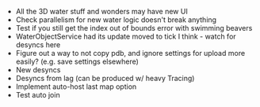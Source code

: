 ﻿* All the 3D water stuff and wonders may have new UI
* Check parallelism for new water logic doesn't break anything
* Test if you still get the index out of bounds error with swimming beavers
* WaterObjectService had its update moved to tick I think - watch for desyncs here 
* Figure out a way to not copy pdb, and ignore settings for upload more easily? (e.g. save settings elsewhere)
* New desyncs
* Desyncs from lag (can be produced w/ heavy Tracing)
* Implement auto-host last map option
* Test auto join